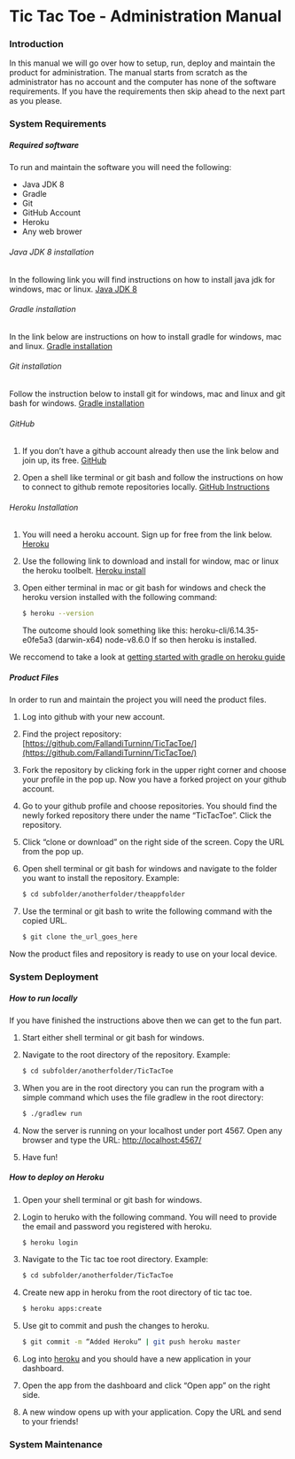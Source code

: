 # Tic Tac Toe - Administration Manual

### Introduction
In this manual we will go over how to setup, run, deploy and maintain the product for administration. The manual starts from scratch as the administrator has no account and the computer has none of the software requirements. If you have the requirements then skip ahead to the next part as you please.

### System Requirements
##### Required software
To run and maintain the software you will need the following:
  - Java JDK 8
  - Gradle
  - Git
  - GitHub Account
  - Heroku
  - Any web brower
 
###### Java JDK 8 installation
In the following link you will find instructions on how to install java jdk for windows, mac or linux.
[Java JDK 8](https://docs.oracle.com/javase/8/docs/technotes/guides/install/install_overview.html)

###### Gradle installation
In the link below are instructions on how to install gradle for windows, mac and linux.
[Gradle installation](https://gradle.org/install/)

###### Git installation
Follow the instruction below to install git for windows, mac and linux and git bash for windows.
[Gradle installation](https://gradle.org/install/)

###### GitHub
1. If you don’t have a github account already then use the link below and join up, its free.
[GitHub](www.github.com)

2. Open a shell like terminal or git bash and follow the instructions on how to connect to github remote repositories locally.
[GitHub Instructions](https://help.github.com/articles/setting-your-commit-email-address-in-git/)

###### Heroku Installation
1. You will need a heroku account. Sign up for free from the link below. 
[Heroku](https://www.heroku.com/)

2. Use the following link to download and install for window, mac or linux the heroku toolbelt. 
[Heroku install](https://devcenter.heroku.com/articles/heroku-cli#download-and-install)
3. Open either terminal in mac or git bash for windows and check the heroku version installed with the following command: 
    ```sh
    $ heroku --version
    ```
    The outcome should look something like this:
    heroku-cli/6.14.35-e0fe5a3 (darwin-x64) node-v8.6.0
    If so then heroku is installed.

We reccomend to take a look at [getting started with gradle on heroku guide](https://devcenter.heroku.com/articles/getting-started-with-gradle-on-heroku#introduction)

##### Product Files
In order to run and maintain the project you will need the product files.
1. Log into github with your new account.
2. Find the project repository: [https://github.com/FallandiTurninn/TicTacToe/](https://github.com/FallandiTurninn/TicTacToe/)
3. Fork the repository by clicking fork in the upper right corner and choose your profile in the pop up. Now you have a forked project on your github account.
4. Go to your github profile and choose repositories. You should find the newly forked repository there under the name “TicTacToe”. Click the repository.
5. Click “clone or download” on the right side of the screen. Copy the URL from the pop up.
6. Open shell terminal or git bash for windows and navigate to the folder you want to install the repository. Example:

    ```sh
    $ cd subfolder/anotherfolder/theappfolder
    ```
7. Use the terminal or git bash to write the following command with the copied URL. 
    ```sh
    $ git clone the_url_goes_here
    ```
Now the product files and repository is ready to use on your local device.

### System Deployment

##### How to run locally
If you have finished the instructions above then we can get to the fun part.

1. Start either shell terminal or git bash for windows.

2. Navigate to the root directory of the repository. Example: 
    ```sh
    $ cd subfolder/anotherfolder/TicTacToe
    ```
3. When you are in the root directory you can run the program with a simple command which uses the file gradlew in the root directory: 
    ```sh
    $ ./gradlew run
    ```
4. Now the server is running on your localhost under port 4567. Open any browser and type the URL: [http://localhost:4567/](http://localhost:4567/)
5. Have fun!

##### How to deploy on Heroku

1. Open your shell terminal or git bash for windows.

2. Login to heruko with the following command. You will need to provide the email and password you registered with heroku. 
    ```sh
    $ heroku login
    ```
    
3. Navigate to the Tic tac toe root directory. Example: 
    ```sh
    $ cd subfolder/anotherfolder/TicTacToe
    ```
    
4. Create new app in heroku from the root directory of tic tac toe. 
    ```sh
    $ heroku apps:create
    ```

5. Use git to commit and push the changes to heroku. 
    ```sh
    $ git commit -m “Added Heroku” | git push heroku master
    ```
    
6. Log into [heroku](www.heroku.com) and you should have a new application in your dashboard.
7. Open the app from the dashboard and click “Open app” on the right side.
8. A new window opens up with your application. Copy the URL and send to your friends!

### System Maintenance

